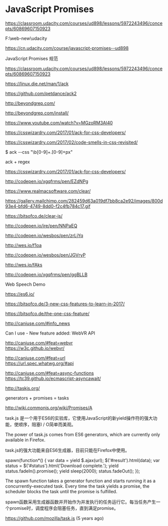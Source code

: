 # JavaScript Promises  



https://classroom.udacity.com/courses/ud898/lessons/5972243496/concepts/60869607150923




F:\web-new\udacity


https://cn.udacity.com/course/javascript-promises--ud898


JavaScript Promises 规范

https://classroom.udacity.com/courses/ud898/lessons/5972243496/concepts/60869607150923




https://linux.die.net/man/1/ack

https://github.com/petdance/ack2

http://beyondgrep.com/

http://beyondgrep.com/install/



https://www.youtube.com/watch?v=MGzoRM3Al40

https://csswizardry.com/2017/01/ack-for-css-developers/

https://csswizardry.com/2017/02/code-smells-in-css-revisited/


$ ack --css "\b[0-9]+\.[0-9]+px"


ack + regex 

https://csswizardry.com/2017/01/ack-for-css-developers/



http://codepen.io/xgqfrms/pen/EZdNPg

https://www.realmacsoftware.com/clear/


https://gallery.mailchimp.com/282459d63a019df7bb8ca2e92/images/800d93e4-bfd6-4749-8dd0-f2c4fb784c17.gif


https://bitsofco.de/clear-js/

http://codepen.io/ire/pen/NNPaEQ


http://codepen.io/wesbos/pen/zrLjYq

http://wes.io/f1oa


http://codepen.io/wesbos/pen/JGVryP

http://wes.io/fAks



http://codepen.io/xgqfrms/pen/ggBLLB

Web Speech Demo


https://es6.io/

https://bitsofco.de/3-new-css-features-to-learn-in-2017/

https://bitsofco.de/the-one-css-feature/


http://caniuse.com/#info_news

Can I use - New feature added: WebVR API


http://caniuse.com/#feat=webvr  
https://w3c.github.io/webvr/  


http://caniuse.com/#feat=url  
https://url.spec.whatwg.org/#api  




http://caniuse.com/#feat=async-functions  
https://tc39.github.io/ecmascript-asyncawait/  


http://taskjs.org/

generators + promises = tasks


http://wiki.commonjs.org/wiki/Promises/A


task.js 是一个用于ES6的实验库，它使用JavaScript的新yield操作符的强大功能，使顺序，阻塞I / O简单而美观。

The power of task.js comes from ES6 generators, which are currently only available in Firefox.

task.js的强大功能来自ES6生成器，目前只能在Firefox中使用。



<script type="application/javascript" src="task.js"></script>

<!-- 'yield' and 'let' keywords require version opt-in -->
<script type="application/javascript;version=1.8">
function hello() {
    let { spawn, sleep } = task;
    spawn(function() {      // Firefox does not yet use the function* syntax
        alert("Hello...");
        yield sleep(1000);
        alert("...world!");
    });
}
</script>



spawn(function*() {
    var data = yield $.ajax(url);
    $('#result').html(data);
    var status = $('#status').html('Download complete.');
    yield status.fadeIn().promise();
    yield sleep(2000);
    status.fadeOut();
});



The spawn function takes a generator function and starts running it as a concurrently-executed task. Every time the task yields a promise, the scheduler blocks the task until the promise is fulfilled.

spawn函数采用生成器函数并开始作为并发执行的任务运行它。每当任务产生一个promise时，调度程序会阻塞任务，直到满足promise。

https://github.com/mozilla/task.js (5 years ago)









